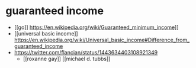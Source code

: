 # guaranteed income

- [[go]] https://en.wikipedia.org/wiki/Guaranteed_minimum_income]]
- [[universal basic income]] https://en.wikipedia.org/wiki/Universal_basic_income#Difference_from_guaranteed_income
- https://twitter.com/flancian/status/1443634403108921349
  - [[roxanne gay]] [[michael d. tubbs]]

